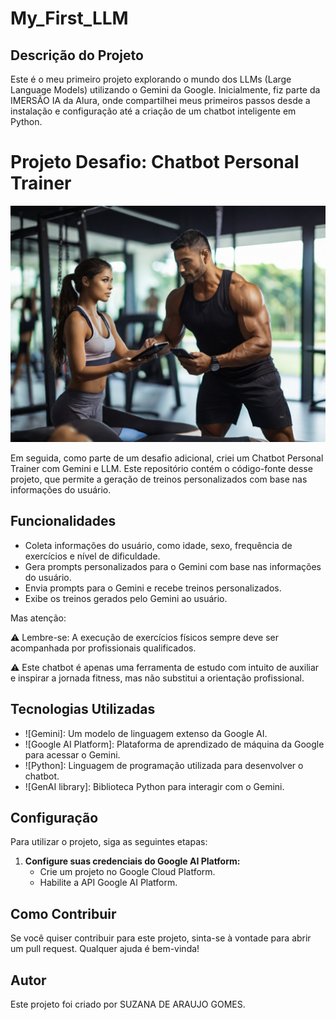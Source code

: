 # My_First_LLM



## Descrição do Projeto

Este é o meu primeiro projeto explorando o mundo dos LLMs (Large Language Models) utilizando o Gemini da Google. Inicialmente, fiz parte da IMERSÃO IA da Alura, onde compartilhei meus primeiros passos desde a instalação e configuração até a criação de um chatbot inteligente em Python.

# Projeto Desafio: Chatbot Personal Trainer



![Descrição da imagem](https://github.com/suzanagomes/My_First_LLM/blob/main/Chat_de_Personal_Trainer.jpg)


Em seguida, como parte de um desafio adicional, criei um Chatbot Personal Trainer com Gemini e LLM. Este repositório contém o código-fonte desse projeto, que permite a geração de treinos personalizados com base nas informações do usuário.

## Funcionalidades

- Coleta informações do usuário, como idade, sexo, frequência de exercícios e nível de dificuldade.
- Gera prompts personalizados para o Gemini com base nas informações do usuário.
- Envia prompts para o Gemini e recebe treinos personalizados.
- Exibe os treinos gerados pelo Gemini ao usuário.

Mas atenção:

⚠ Lembre-se: A execução de exercícios físicos sempre deve ser acompanhada por profissionais qualificados.

⚠ Este chatbot é apenas uma ferramenta de estudo com intuito de auxiliar e inspirar a jornada fitness, mas não substitui a orientação profissional.

## Tecnologias Utilizadas

- ![Gemini]: Um modelo de linguagem extenso da Google AI.
- ![Google AI Platform]: Plataforma de aprendizado de máquina da Google para acessar o Gemini.
- ![Python]: Linguagem de programação utilizada para desenvolver o chatbot.
- ![GenAI library]: Biblioteca Python para interagir com o Gemini.

## Configuração

Para utilizar o projeto, siga as seguintes etapas:

1. **Configure suas credenciais do Google AI Platform:**
   - Crie um projeto no Google Cloud Platform.
   - Habilite a API Google AI Platform.
   
## Como Contribuir

Se você quiser contribuir para este projeto, sinta-se à vontade para abrir um pull request. Qualquer ajuda é bem-vinda!

## Autor

Este projeto foi criado por SUZANA DE ARAUJO GOMES.

